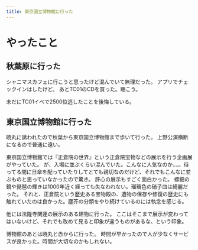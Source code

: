 ```yaml
---
title: 東京国立博物館に行った
---
```


# やったこと

## 秋葉原に行った

シャニマスカフェに行こうと思ったけど混んでいて無理だった。
アプリでチェックインはしたけど。
あとTC01のCDを買った。聴こう。

未だにTC01イベで2500位逃したことを後悔している。

## 東京国立博物館に行った

暁丸に誘われたので秋葉から東京国立博物館まで歩いて行った。
上野公演横断になるので普通に遠い。

東京国立博物館では『正倉院の世界』という正倉院宝物などの展示を行う企画展がやっていた。
が、入場に並ぶくらい混んでいた。こんなに人気なのか‥‥。待ってる間に日傘を配っていたりしてとても親切なのだけど、それでもこんなに並ぶものと思っていなかったので驚き。
肝心の展示もすごく面白かった。
螺鈿の鏡や琵琶の輝きは1000年近く経っても失なわれない。瑠璃色の硝子皿は綺麗だった。
それと、正倉院という歴史ある宝物殿の、遺物の保存や修復の歴史にも触れていたのは良かった。塵芥の分類をやり続けているのには執念を感じる。

他には法隆寺関連の展示のある建物に行った。
ここはそこまで展示が変わってはいないけど、それでも改めて見ると印象が違うものがあるな、という印象。

博物館のあとは暁丸と赤からに行った。
時間が早かったので人が少なくサービスが良かった。時間が大切なのかもしれない。
